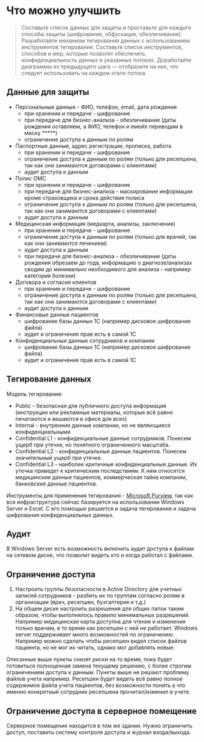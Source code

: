 # Что можно улучшить

> Составьте список данных для защиты и проставьте для каждого способы защиты (шифрование, обфускация, обезличивание). Разработайте механизм тегирования данных с использованием инструментов тегирования. Составьте список инструментов, способов и мер, которые позволят обеспечить конфиденциальность данных в указанных потоках. Доработайте диаграммы из предыдущего шага — отобразите на них, что следует использовать на каждом этапе потока.

## Данные для защиты
- Персональные данные - ФИО, телефон, email, дата рождения
    - при хранении и передаче - шифрование
    - при передаче для бизнес-анализа - обезличивание (даты рождения оставляем, а ФИО, телефон и емейл переводим в маску *****)
    - ограничение доступа к данным по ролям
- Паспортные данные, адрес регистрации, прописка, работа
    - при хранении и передаче - шифрование
    - ограничение доступа к данным по ролям (только для ресепшена, так как они занимаются договорами с клиентами)
    - аудит доступа к данным
- Полис ОМС
    - при хранении и передаче - шифрование
    - при передаче для бизнес-анализа - маскирование информации кроме страховщика и срока действия полиса
    - ограничение доступа к данным по ролям (только для ресепшена, так как они занимаются договорами с клиентами)
    - аудит доступа к данным
- Медицинская информация (медкарта, анализы, заключения)
    - при хранении и передаче - шифрование
    - ограничение доступа к данным по ролям (только для врачей, так как они занимаются лечением)
    - аудит доступа к данным
    - при передаче для бизнес-анализа - обезличивание (даты рождения обрезаем до года, информацию о диагнозе/анализах сводим до минимально необходимого для анализа - например категория болезни)
- Договора и согласия клиентов
    - при хранении и передаче - шифрование
    - ограничение доступа к данным по ролям (только для ресепшена, так как они занимаются договорами с клиентами)
    - аудит доступа к данным
- Финансовые данные пациентов
    - шифрование базы данных 1С (например дисковое шифрование файла)
    - аудит и ограничения прав есть в самой 1C
- Конфиденциальные данные сотрудников и компании
    - шифрование базы данных 1С (например дисковое шифрование файла)
    - аудит и ограничения прав есть в самой 1C

## Тегирование данных

Модель тегирования:
- Public - безопасная для публичного доступа информация (инструкции или рекламные материалы, которые всё равно печатаются и вешаются в офисе для всех)
- Internal - внутренние данные компании, но не являющиеся конфиденциальными
- Confidential L1 - конфиденциальные данные сотрудников. Понесем ущерб при утечке, но понятного ограниченного масштаба.
- Confidential L2 - конфиденциальные данные пациентов. Понесем значительный ущерб при утечке.
- Confidential L3 - наиболее критичные конфиденциальные данные. Их утечка приведет к критическим последствиям. К ним относятся медицинские данные пациентов, коммерческая тайна компании, банковские данные пациентов.

Инструменты для применения тегирования - [Microsoft Purview](https://learn.microsoft.com/ru-ru/purview/information-protection), так как вся инфраструктура сейчас базируется на использовании Windows Server и Excel. С его помощью решается и задача тегирования и задача шифрования конфиденциальных данных.

## Аудит

В Windows Server есть возможность включить аудит доступа к файлам на сетевом диске, что позволит видеть кто и когда работал с файлами.

## Ограничение доступа

1. Настроить группы безопасности в Active Directory для учетных записей сотрудников - разбить их по группам согласно ролям в организации (врач, ресепшен, бухгалтерия и т.д.)
2. На общем диске настроить разрешения для общих папок таким образом, чтобы выполнялось правило минимальных разрешений. Например медицинская карта доступна для чтения и изменения только врачам, в то время как ресепшен с ней не работает. Windows server поддерживает много возможностей по ограничению. Например можно сделать чтобы ресепшен видел список файлов пациента, но не мог их читать, однако мог добавлять новые.

Описанные выше пункты снизят риски на то время, пока будет готовиться полноценная замена текущему решению, с более строгим ограничением доступа к данным. 
Пункты выше не решают проблему файлов учета например. Ресепшен будет видеть всё равно полное содержимое файла учета пациентов, без возможности понять а что именно конкретный сотрудник ресепшена прочитал/изменил в учете.

## Ограничение доступа в серверное помещение

Серверное помещение находится в том же здании. Нужно ограничить доступ, поставить систему контроля доступа и журнал входа/выхода.
